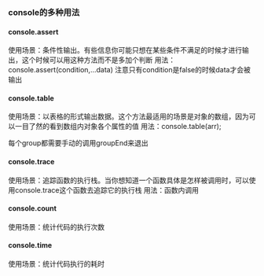 ### console的多种用法 ###

#### console.assert ####
使用场景：条件性输出。有些信息你可能只想在某些条件不满足的时候才进行输出，这个时候可以用这种方法而不是多加个判断
用法：console.assert(condition,...data)
注意只有condition是false的时候data才会被输出

#### console.table ####
使用场景：以表格的形式输出数据。这个方法最适用的场景是对象的数组，因为可以一目了然的看到数组内对象各个属性的值
用法：console.table(arr);

每个group都需要手动的调用groupEnd来退出

#### console.trace ####
使用场景：追踪函数的执行栈。当你想知道一个函数具体是怎样被调用时，可以使用console.trace这个函数去追踪它的执行栈
用法：函数内调用


#### console.count ####
使用场景：统计代码的执行次数

#### console.time ####
使用场景：统计代码执行的耗时

